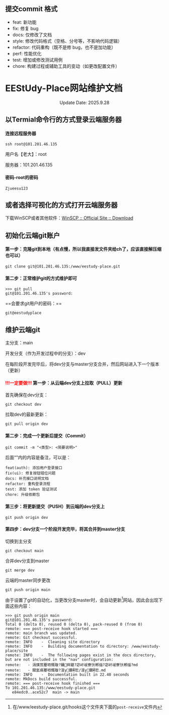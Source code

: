 ## 提交commit 格式

* feat: 新功能
* fix: 修复 bug
* docs: 仅修改了文档
* style: 修改代码格式（空格、分号等，不影响代码逻辑）
* refactor: 代码重构（既不是修 bug，也不是加功能）
* perf: 性能优化
* test: 增加或修改测试用例
* chore: 构建过程或辅助工具的变动（如更改配置文件）

# EEStUdy-Place网站维护文档

<center>Update Date: 2025.9.28</center>

## 以Termial命令行的方式登录云端服务器

#### 连接远程服务器

```
ssh root@101.201.46.135
```

用户名【老大】：root

服务器：101.201.46.135

#### 密码-root的密码

```
Zjueesu123
```

## 或者选择可视化的方式打开云端服务器

下载WinSCP或者其他软件：[WinSCP :: Official Site :: Download](https://winscp.net/eng/download.php)

## 初始化云端git账户

#### 第一步：克隆git到本地（有点慢，所以我直接发文件夹给ch了，应该直接解压缩也可以）

```
git clone git@101.201.46.135:/www/eestudy-place.git
```

#### 第二步：正常维护git的方式维护即可

```
>>> git pull
git@101.201.46.135's password: 
```

==会要求git用户的密码：==

```
git@eestudyplace
```



## 维护云端git

主分支：main

开发分支（作为开发过程中的分支）：dev

在每阶段开发完毕后，将dev分支与master分支合并，然后网站进入下一个版本（更新）

#### <span style="color:red">!!!一定要做!!!</span>   第一步：从云端dev分支上拉取（PULL）更新

首先确保在dev分支：

```
git checkout dev
```

拉取dev的最新更新：

```
git pull origin dev
```

#### 第二步：完成一个更新后提交（Commit）

```
git commit -m "<类型>: <简要说明>"
```

后面“”内的内容是备注，可以是：

```
feat(auth): 添加用户登录接口
fix(ui): 修复按钮错位问题
docs: 补充接口说明文档
refactor: 重构登录流程
test: 添加 token 验证测试
chore: 升级依赖包
```

#### 第三步：将更新提交（PUSH）到云端的dev分支上

```
git push origin dev
```

#### 第四步：dev分支一个阶段开发完毕，将其合并到master分支

切换到主分支

```
git checkout main
```

合并dev分支到master

```
git merge dev
```

云端的master同步更改

```
git push origin main
```

由于设置了git的自动化，当更改分支master时，会自动更新[^自动化mkdocs更新网站代码]网站，因此会出现下面这些内容：

```
>>> git push origin main
git@101.201.46.135's password: 
Total 0 (delta 0), reused 0 (delta 0), pack-reused 0 (from 0)
remote: === post-receive hook started ===
remote: main branch was updated.
remote: Git checkout successful.
remote: INFO    -  Cleaning site directory
remote: INFO    -  Building documentation to directory: /www/eestudy-place/site
remote: INFO    -  The following pages exist in the docs directory, but are not included in the "nav" configuration:
remote:   - 涓撲笟蹇呬慨璇?鑷姩鍖?宓屽叆寮忕郴缁?宓屽叆寮忕郴缁?md
remote:   - 閫氳瘑蹇呬慨璇?澶у鐗╃悊/澶у鐗╃悊.md
remote: INFO    -  Documentation built in 22.40 seconds
remote: MkDocs build successful.
remote: === post-receive hook finished ===
To 101.201.46.135:/www/eestudy-place.git
   e84edc0..ace52c7  main -> main
```



[^自动化mkdocs更新网站代码]:在/www/eestudy-place.git/hooks这个文件夹下面的`post-receive`文件内



